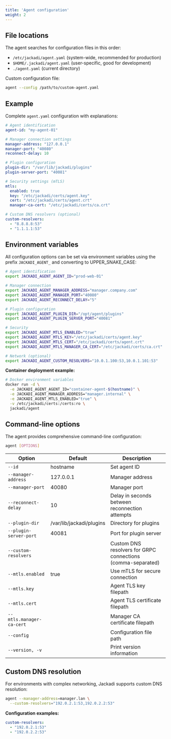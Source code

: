 ```yaml
---
title: 'Agent configuration'
weight: 2
---
```


## File locations

The agent searches for configuration files in this order:
- `/etc/jackadi/agent.yaml` (system-wide, recommended for production)
- `$HOME/.jackadi/agent.yaml` (user-specific, good for development)
- `./agent.yaml` (current directory)

Custom configuration file:
```sh
agent --config /path/to/custom-agent.yaml
```

## Example

Complete `agent.yaml` configuration with explanations:

```yaml
# Agent identification
agent-id: "my-agent-01"

# Manager connection settings
manager-address: "127.0.0.1"
manager-port: "40080"
reconnect-delay: 10

# Plugin configuration
plugin-dir: "/var/lib/jackadi/plugins"
plugin-server-port: "40081"

# Security settings (mTLS)
mtls:
  enabled: true
  key: "/etc/jackadi/certs/agent.key"
  cert: "/etc/jackadi/certs/agent.crt"
  manager-ca-cert: "/etc/jackadi/certs/ca.crt"

# Custom DNS resolvers (optional)
custom-resolvers:
  - "8.8.8.8:53"
  - "1.1.1.1:53"
```

## Environment variables

All configuration options can be set via environment variables using the prefix `JACKADI_AGENT_` and converting to UPPER_SNAKE_CASE:

```sh
# Agent identification
export JACKADI_AGENT_AGENT_ID="prod-web-01"

# Manager connection
export JACKADI_AGENT_MANAGER_ADDRESS="manager.company.com"
export JACKADI_AGENT_MANAGER_PORT="40080"
export JACKADI_AGENT_RECONNECT_DELAY="5"

# Plugin configuration
export JACKADI_AGENT_PLUGIN_DIR="/opt/agent/plugins"
export JACKADI_AGENT_PLUGIN_SERVER_PORT="40081"

# Security
export JACKADI_AGENT_MTLS_ENABLED="true"
export JACKADI_AGENT_MTLS_KEY="/etc/jackadi/certs/agent.key"
export JACKADI_AGENT_MTLS_CERT="/etc/jackadi/certs/agent.crt"
export JACKADI_AGENT_MTLS_MANAGER_CA_CERT="/etc/jackadi/certs/ca.crt"

# Network (optional)
export JACKADI_AGENT_CUSTOM_RESOLVERS="10.0.1.100:53,10.0.1.101:53"
```

**Container deployment example:**
```sh
# Docker environment variables
docker run -d \
  -e JACKADI_AGENT_AGENT_ID="container-agent-$(hostname)" \
  -e JACKADI_AGENT_MANAGER_ADDRESS="manager.internal" \
  -e JACKADI_AGENT_MTLS_ENABLED="true" \
  -v /etc/jackadi/certs:/certs:ro \
  jackadi/agent
```

## Command-line options

The agent provides comprehensive command-line configuration:

```sh
agent [OPTIONS]
```

| Option | Default | Description |
|--------|---------|-------------|
| `--id` | hostname | Set agent ID |
| `--manager-address` | 127.0.0.1 | Manager address |
| `--manager-port` | 40080 | Manager port |
| `--reconnect-delay` | 10 | Delay in seconds between reconnection attempts |
| `--plugin-dir` | /var/lib/jackadi/plugins | Directory for plugins |
| `--plugin-server-port` | 40081 | Port for plugin server |
| `--custom-resolvers` | | Custom DNS resolvers for GRPC connections (comma-separated) |
| `--mtls.enabled` | true | Use mTLS for secure connection |
| `--mtls.key` | | Agent TLS key filepath |
| `--mtls.cert` | | Agent TLS certificate filepath |
| `--mtls.manager-ca-cert` | | Manager CA certificate filepath |
| `--config` | | Configuration file path |
| `--version, -v` | | Print version information |

## Custom DNS resolution

For environments with complex networking, Jackadi supports custom DNS resolution:

```sh
agent --manager-address=manager.lan \
  --custom-resolvers="192.0.2.1:53,192.0.2.2:53"
```

**Configuration examples:**
```yaml
custom-resolvers:
  - "192.0.2.1:53"
  - "192.0.2.2:53"
```
